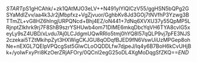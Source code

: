 $START$pS1gHCAhk/+zk1QAtMJO3eLV++N491ylYlQlCzV55/ggHSN5bQPg2GSYaMdlZvv/aa4k3Jr2jMbpfxz+VgZjvuor/GghbKv8Jd3GOj7tNVfhP3Yzwg3BTTmZL+vG8HZ6hIngjURPQNcd+Bhj4EZ/oN441+7dNq6XVXU37y55QpMP5LRjnptZlkhrk9rj7F8ShB9szrYSHUwb4om71DIME6mkqDbcYqVH6TYA8cvlG5xeyLy9sZ4UBD/xLvdu7Aj0LCJdgmUQwRRIo5tmj0hYQ8l57qQLP9vj7pFE3NJS2czekai5TZtMkihpZyt3HXWigCKJGU8qODqfBJED9fN6VswUiUzMPGep8ohNe+nEXGL7QEIpVPQcgSst5GlwCLoOQDDLfw7djpeJ/Iq4y6B7BoH6kCvUHjBk+/yoIwFxyPri8KzOerZRjAFOry/0QCnl2egG25oDL4XgMoDqgSfZKQ==$END$